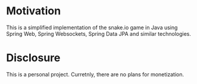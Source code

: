 # Motivation
This is a simplified implementation of the snake.io game in Java using Spring Web, Spring Websockets, Spring Data JPA and similar technologies.

# Disclosure
This is a personal project. Curretnly, there are no plans for monetization.
